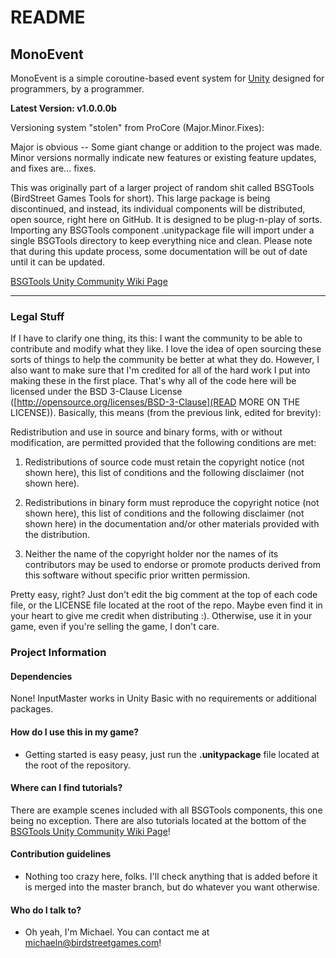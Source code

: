 # README #

## MonoEvent ##

MonoEvent is a simple coroutine-based event system for [Unity](http://unity3d.com/) designed for programmers, by a programmer.

**Latest Version: v1.0.0.0b**

Versioning system "stolen" from ProCore (Major.Minor.Fixes):

Major is obvious -- Some giant change or addition to the project was made. Minor versions normally indicate new features or existing feature updates, and fixes are... fixes.

This was originally part of a larger project of random shit called BSGTools (BirdStreet Games Tools for short). This large package is being discontinued, and instead, its individual components will be distributed, open source, right here on GitHub. It is designed to be plug-n-play of sorts. Importing any BSGTools component .unitypackage file will import under a single BSGTools directory to keep everything nice and clean. Please note that during this update process, some documentation will be out of date until it can be updated.

[BSGTools Unity Community Wiki Page](http://wiki.unity3d.com/index.php/BSGTools)

---
### Legal Stuff ###

If I have to clarify one thing, its this: I want the community to be able to contribute and modify what they like. I love the idea of open sourcing these sorts of things to help the community be better at what they do. However, I also want to make sure that I'm credited for all of the hard work I put into making these in the first place. That's why all of the code here will be licensed under the BSD 3-Clause License ([http://opensource.org/licenses/BSD-3-Clause](READ MORE ON THE LICENSE)). Basically, this means (from the previous link, edited for brevity):

Redistribution and use in source and binary forms, with or without modification, are permitted provided that the following conditions are met:

1. Redistributions of source code must retain the copyright notice (not shown here), this list of conditions and the following disclaimer (not shown here).

2. Redistributions in binary form must reproduce the copyright notice (not shown here), this list of conditions and the following disclaimer (not shown here) in the documentation and/or other materials provided with the distribution.

3. Neither the name of the copyright holder nor the names of its contributors may be used to endorse or promote products derived from this software without specific prior written permission.

Pretty easy, right? Just don't edit the big comment at the top of each code file, or the LICENSE file located at the root of the repo. Maybe even find it in your heart to give me credit when distributing :). Otherwise, use it in your game, even if you're selling the game, I don't care.

### Project Information ###

#### Dependencies ####

None! InputMaster works in Unity Basic with no requirements or additional packages.

#### How do I use this in my game? ###

* Getting started is easy peasy, just run the **.unitypackage** file located at the root of the repository.

#### Where can I find tutorials? ####

There are example scenes included with all BSGTools components, this one being no exception. There are also tutorials located at the bottom of the [BSGTools Unity Community Wiki Page](http://wiki.unity3d.com/index.php/BSGTools)!

#### Contribution guidelines ####

* Nothing too crazy here, folks. I'll check anything that is added before it is merged into the master branch, but do whatever you want otherwise.

#### Who do I talk to? ####

* Oh yeah, I'm Michael. You can contact me at [michaeln@birdstreetgames.com](mailto:michaeln@birdstreetgames.com)!
